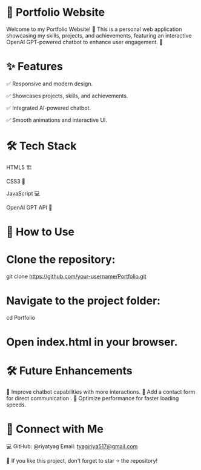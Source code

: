 # 💼 Portfolio Website

Welcome to my Portfolio Website! 🚀 This is a personal web application showcasing my skills, projects, and achievements, featuring an interactive OpenAI GPT-powered chatbot to enhance user engagement. 💬

# ✨ Features

✅ Responsive and modern design.

✅ Showcases projects, skills, and achievements.

✅ Integrated AI-powered chatbot.

✅ Smooth animations and interactive UI.

# 🛠️ Tech Stack

HTML5 🏗️

CSS3 🎨

JavaScript 💻

OpenAI GPT API 🤖

# 🎯 How to Use

# Clone the repository:

git clone https://github.com/your-username/Portfolio.git

# Navigate to the project folder:

cd Portfolio

# Open index.html in your browser.

# 🛠️ Future Enhancements
🚀 Improve chatbot capabilities with more interactions.
🚀 Add a contact form for direct communication .
🚀 Optimize performance for faster loading speeds. 

# 📢 Connect with Me

💻 GitHub: @riyatyag 
Email: tyagiriya517@gmail.com

🌟 If you like this project, don't forget to star ⭐ the repository!


